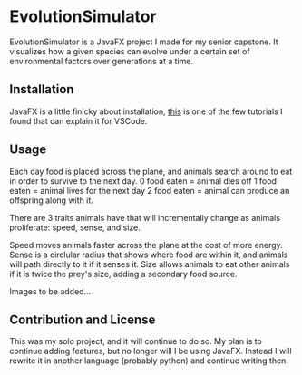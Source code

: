 # EvolutionSimulator

EvolutionSimulator is a JavaFX project I made for my senior capstone. It visualizes how a given species can evolve under a certain set of environmental factors over generations at a time.

## Installation

JavaFX is a little finicky about installation, [this](https://youtu.be/IPhqJh4ckWA?si=r3-u7F8MR22FZSUL) is one of the few tutorials I found that can explain it for VSCode.

## Usage

Each day food is placed across the plane, and animals search around to eat in order to survive to the next day.
0 food eaten = animal dies off
1 food eaten = animal lives for the next day
2 food eaten = animal can produce an offspring along with it.

There are 3 traits animals have that will incrementally change as animals proliferate: speed, sense, and size.

Speed moves animals faster across the plane at the cost of more energy.
Sense is a circlular radius that shows where food are within it, and animals will path directly to it if it senses it.
Size allows animals to eat other animals if it is twice the prey's size, adding a secondary food source.

Images to be added...

## Contribution and License

This was my solo project, and it will continue to do so.
My plan is to continue adding features, but no longer will I be using JavaFX. Instead I will rewrite it in another language (probably python) and continue writing then.
